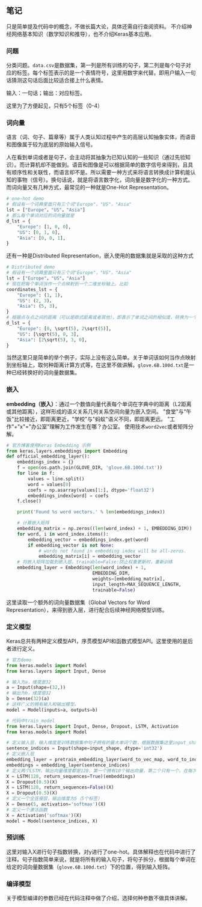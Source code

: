 ## 笔记

只是简单提及代码中的概念，不做长篇大论，具体还需自行查阅资料。 不介绍神经网络基本知识（数学知识和推导），也不介绍Keras基本应用。

### 问题

分类问题。`data.csv`是数据集，第一列是所有训练的句子，第二列是每个句子对应的标签。每个标签表示的是一个表情符号，这里用数字来代替。即用户输入一句话猜测这句话后面比较适合接上什么表情。

输入：一句话；输出：对应标签。

这里为了方便起见，只有5个标签（0-4）

### 词向量

语言（词、句子、篇章等）属于人类认知过程中产生的高层认知抽象实体，而语音和图像属于较为底层的原始输入信号。

人在看到单词或者是句子，会主动将其抽象为已知认知的一些知识（通过先验知识）。而计算机却不能做到。语音和图像是可以根据简单的数字信号来得到，且具有顺序性和关联性，而语言却不是。所以需要一种方式来将语言转换成计算机能认知的事物（信号）。换句话说，就是将语言数字化，词向量是数字化的一种方式。而词向量又有几种方式，最常见的一种就是One-Hot Representation。

```python
# one-hot demo
# 假设有一个词典里面只有三个词"Europe"，"US"，"Asia"
lst = ["Europe"，"US"，"Asia"]
# 那么每个单词对应的词向量就是
d_lst = {
    "Europe": [1, 0, 0],
    "US": [0, 1, 0],
    "Asia": [0, 0, 1],
}
```

还有一种是Distributed Representation，嵌入使用的数据集就是采取的这种方式

```python
# Distributed demo
# 假设有一个词典里面只有三个词"Europe"，"US"，"Asia"
lst = ["Europe"，"US"，"Asia"]
# 现在把每个单词当作一个点映射到一个二维坐标轴上。比如
coordinates_lst = {
    "Europe": (1, 1), 
    "US": (2, 3)，
    "Asia": (5, 3),
}
# 根据点与点之间的距离（可以是欧式距离或者其他），即表示了单词之间的相似度，转换为一个向量。结果如下
d_lst = {
    "Europe": [0, \sqrt(5), 2\sqrt(5)],
    "US": [\sqrt(5), 0, 3],
    "Asia": [2\sqrt(5), 3, 0],
}
```

当然这里只是简单的举个例子，实际上没有这么简单。关于单词该如何当作点映射到坐标轴上，取何种距离计算方式等，在这里不做讲解。`glove.6B.100d.txt`是一种已经转换好的词向量数据集。

### 嵌入

**embedding（嵌入）**：通过一个数值向量代表每个单词在字典中的距离（L2距离或其他距离），这样形成的语义关系几何关系空间向量为嵌入空间。
"食堂"与"午饭"比较接近，即距离更近，"学校"与"蚂蚁"语义不同，即距离更远。
"工作"+"x"="办公室"理解为工作发生在哪？办公室。
使用技术`word2vec`或者矩阵分解。

```python
# 官方博客使用Keras Embedding 示例
from keras.layers.embeddings import Embedding
def official_embedding_layer():
    embeddings_index = {}
    f = open(os.path.join(GLOVE_DIR, 'glove.6B.100d.txt'))
    for line in f:
        values = line.split()
        word = values[0]
        coefs = np.asarray(values[1:], dtype='float32')
        embeddings_index[word] = coefs
    f.close()

    print('Found %s word vectors.' % len(embeddings_index))

    # 计算嵌入矩阵
    embedding_matrix = np.zeros((len(word_index) + 1, EMBEDDING_DIM))
    for word, i in word_index.items():
        embedding_vector = embeddings_index.get(word)
        if embedding_vector is not None:
            # words not found in embedding index will be all-zeros.
            embedding_matrix[i] = embedding_vector
    # 将嵌入矩阵加载到嵌入层。trainable=False:防止权重更新时，重新训练
    embedding_layer = Embedding(len(word_index) + 1,
                                EMBEDDING_DIM,
                                weights=[embedding_matrix],
                                input_length=MAX_SEQUENCE_LENGTH,
                                trainable=False)
```

这里读取一个额外的词向量数据集（Global Vectors for Word Representation），来得到嵌入层，进行配合后续神经网络模型训练。

### 定义模型

Keras总共有两种定义模型API，序贯模型API和函数式模型API。这里使用的是后者进行定义。

```python
# 官方demo
from keras.models import Model
from keras.layers import Input, Dense

# 输入为a，维度是32
a = Input(shape=(32,))
# 输出为b，维度是32
b = Dense(32)(a)
# 这样广义的拥有输入和输出模型。
model = Model(inputs=a, outputs=b)
```

```python
# 代码中train_model
from keras.layers import Input, Dense, Dropout, LSTM, Activation
from keras.models import Model

# 定义输入层，输入维度是训练数据集中句子拥有的最大单词个数，根据数据集这里input_shape为10
sentence_indices = Input(shape=input_shape, dtype='int32')
# 定义嵌入层
embedding_layer = pretrain_embedding_layer(word_to_vec_map, word_to_index)
embeddings = embedding_layer(sentence_indices)
# 定义两个LSTM，输出向量维度都是128，第一个拥有10个输出向量，第二个只有一个。在每次LSTM层之后定义Dropout
X = LSTM(128, return_sequences=True)(embeddings)
X = Dropout(0.5)(X)
X = LSTM(128, return_sequences=False)(X)
X = Dropout(0.5)(X)
# 定义一个全连接层，输出维度为5（5个标签）
X = Dense(5, activation='softmax')(X)
# 定义一个激活函数
X = Activation('softmax')(X)
model = Model(sentence_indices, X)
```

### 预训练

这里对输入X进行句子指数转换，对y进行了one-hot。具体解释也在代码中进行了注释。句子指数简单来说，就是将所有的输入句子，将句子拆分，根据每个单词在给定的词向量数据集（`glove.6B.100d.txt`）下的位置，得到输入矩阵。

### 编译模型

关于模型编译的参数已经在代码注释中做了介绍，选择何种参数不做具体讲解。